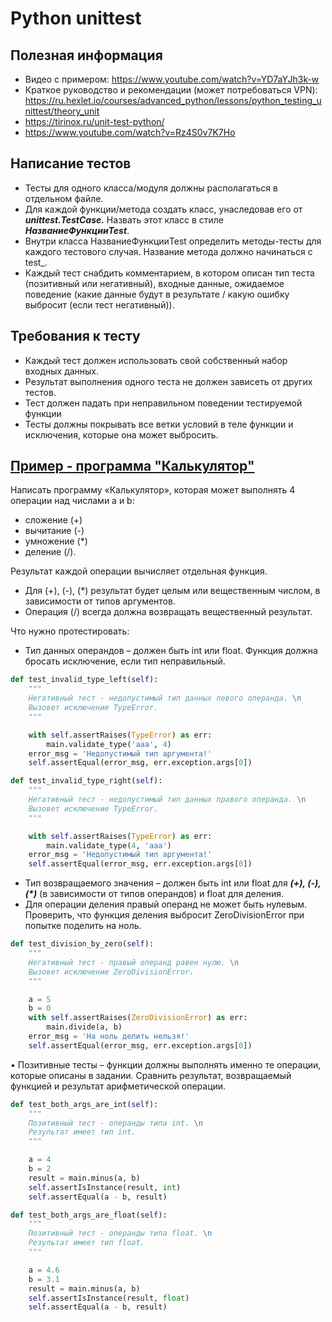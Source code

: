 # Python unittest

## Полезная информация
* Видео с примером: 
https://www.youtube.com/watch?v=YD7aYJh3k-w
* Краткое руководство и рекомендации (может потребоваться VPN): 
https://ru.hexlet.io/courses/advanced_python/lessons/python_testing_unittest/theory_unit
* https://tirinox.ru/unit-test-python/
* https://www.youtube.com/watch?v=Rz4S0v7K7Ho

## Написание тестов
* Тесты для одного класса/модуля должны располагаться в отдельном файле.
* Для каждой функции/метода создать класс, унаследовав его от ***unittest.TestCase.*** Назвать этот класс в стиле ***НазваниеФункцииTest***.
* Внутри класса НазваниеФункцииTest определить методы-тесты для каждого тестового случая. Название метода должно начинаться с test_.
* Каждый тест снабдить комментарием, в котором описан тип теста (позитивный или негативный), входные данные, ожидаемое поведение (какие данные будут в результате / какую ошибку выбросит (если тест негативный)).

## Требования к тесту
* Каждый тест должен использовать свой собственный набор входных данных.
* Результат выполнения одного теста не должен зависеть от других тестов.
* Тест должен падать при неправильном поведении тестируемой функции
* Тесты должны покрывать все ветки условий в теле функции и исключения, которые она может выбросить.

## [Пример - программа "Калькулятор"](https://github.com/Ceowyllian/Calculator)
Написать программу «Калькулятор», которая может выполнять 4 операции над числами a и b: 
* сложение (+)
* вычитание (-)
* умножение (\*)
* деление (/). 

Результат каждой операции вычисляет отдельная функция.

* Для (+), (-), (\*) результат будет целым или вещественным числом, в зависимости от типов аргументов. 
* Операция (/) всегда должна возвращать вещественный результат. 

Что нужно протестировать:
* Тип данных операндов – должен быть int или float. Функция должна бросать исключение, если тип неправильный.
```python
def test_invalid_type_left(self):
    """
    Негативный тест - недопустимый тип данных левого операнда. \n
    Вызовет исключение TypeError.
    """

    with self.assertRaises(TypeError) as err:
        main.validate_type('aaa', 4)
    error_msg = 'Недопустимый тип аргумента!'
    self.assertEqual(error_msg, err.exception.args[0])
```
```python
def test_invalid_type_right(self):
    """
    Негативный тест - недопустимый тип данных правого операнда. \n
    Вызовет исключение TypeError.
    """

    with self.assertRaises(TypeError) as err:
        main.validate_type(4, 'aaa')
    error_msg = 'Недопустимый тип аргумента!'
    self.assertEqual(error_msg, err.exception.args[0])
```
* Тип возвращаемого значения – должен быть int или float для ***(+), (-), (\*)*** (в зависимости от типов операндов) и float для деления.
* Для операции деления правый операнд не может быть нулевым. Проверить, что функция деления выбросит ZeroDivisionError при попытке поделить на ноль.
```python
def test_division_by_zero(self):
    """
    Негативный тест - правый операнд равен нулю. \n
    Вызовет исключение ZeroDivisionError.
    """

    a = 5
    b = 0
    with self.assertRaises(ZeroDivisionError) as err:
        main.divide(a, b)
    error_msg = 'На ноль делить нельзя!'
    self.assertEqual(error_msg, err.exception.args[0])
```

•	Позитивные тесты – функции должны выполнять именно те операции, которые описаны в задании. Сравнить результат, возвращаемый функцией и результат арифметической операции.
```python
def test_both_args_are_int(self):
    """
    Позитивный тест - операнды типа int. \n
    Результат имеет тип int.
    """

    a = 4
    b = 2
    result = main.minus(a, b)
    self.assertIsInstance(result, int)
    self.assertEqual(a - b, result)
```
```python
def test_both_args_are_float(self):
    """
    Позитивный тест - операнды типа float. \n
    Результат имеет тип float.
    """

    a = 4.6
    b = 3.1
    result = main.minus(a, b)
    self.assertIsInstance(result, float)
    self.assertEqual(a - b, result)
```
